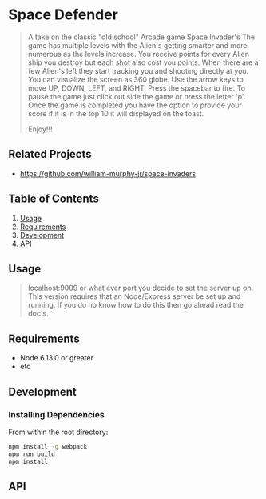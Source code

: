 # Space Defender

> A take on the classic "old school" Arcade game Space Invader's
> The game has multiple levels with the Alien's getting smarter 
> and more numerous as the levels increase. You receive points for 
> every Alien ship you destroy but each shot also cost you points.
> When there are a few Alien's left they start tracking you and shooting
> directly at you. You can visualize the screen as 360 globe. Use the
> arrow keys to move UP, DOWN, LEFT, and RIGHT. Press the spacebar to fire.
> To pause the game just click out side the game or press the letter 'p'.
> Once the game is completed you have the option to provide your score
> if it is in the top 10 it will displayed on the toast.
>
> Enjoy!!!

## Related Projects

  - https://github.com/william-murphy-jr/space-invaders

## Table of Contents

1. [Usage](#Usage)
1. [Requirements](#requirements)
1. [Development](#development)
1. [API](#API)

## Usage

> localhost:9009 or what ever port you decide to set the server up on.
> This version requires that an Node/Express server be set up and running.
> If you do no know how to do this then go ahead read the doc's.

## Requirements

- Node 6.13.0 or greater
- etc

## Development

### Installing Dependencies

From within the root directory:

```sh
npm install -g webpack
npm run build
npm install
```
## API


